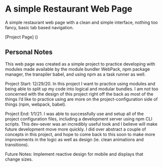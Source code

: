 # A simple Restaurant Web Page
A simple restaurant web page with a clean and simple interface, nothing too fancy, basic tab based navigation.

[Project Page] ()

## Personal Notes
This web page was created as a simple project to practice developing with modules made available by the module bundler WebPack, npm package manager, the transpiler babel, and using npm as a task runner as well. 

Project Start: 12/29/20. In this project I want to practice using modules and being able to split up my code into logical and modular bundles. I am not too concerned with the design of this project right off the back as most of the things I’d like to practice using are more on the project-configuration side of things (npm, webpack, babel). 

Project End: 1/1/21. I was able to successfully use and setup all of the project configuration files, including a development server using npm CLI scripts. This dev-sever was an incredibly useful took and I believe will make future development move more quickly. I did over abstract a couple of concepts in this project, and hope to come back to this soon to make more improvements in the logic as well as design (ie. clean animations and transitions).

Future Notes: Implement reactive design for mobile and displays that change sizes. 
